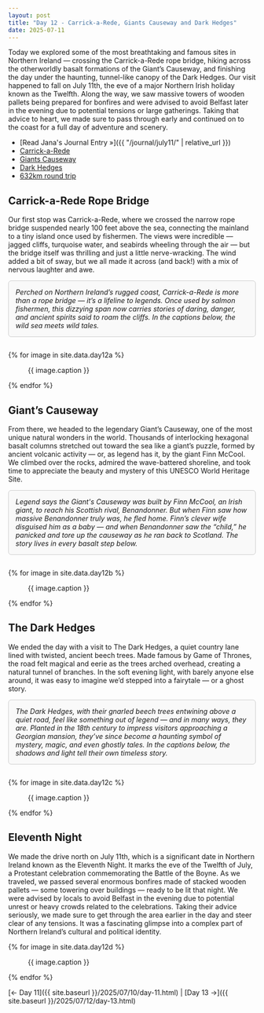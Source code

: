 ```yaml
---
layout: post
title: "Day 12 - Carrick-a-Rede, Giants Causeway and Dark Hedges"
date: 2025-07-11
---
```


Today we explored some of the most breathtaking and famous sites in Northern Ireland — crossing the Carrick-a-Rede rope bridge, hiking across the otherworldly basalt formations of the Giant’s Causeway, and finishing the day under the haunting, tunnel-like canopy of the Dark Hedges. Our visit happened to fall on July 11th, the eve of a major Northern Irish holiday known as the Twelfth. Along the way, we saw massive towers of wooden pallets being prepared for bonfires and were advised to avoid Belfast later in the evening due to potential tensions or large gatherings. Taking that advice to heart, we made sure to pass through early and continued on to the coast for a full day of adventure and scenery.

- [Read Jana's Journal Entry »]({{ "/journal/july11/" | relative_url }})
- [Carrick-a-Rede](https://www.nationaltrust.org.uk/visit/northern-ireland/carrick-a-rede)
- [Giants Causeway](https://www.nationaltrust.org.uk/visit/northern-ireland/giants-causeway)
- [Dark Hedges](https://www.theirishroadtrip.com/the-dark-hedges/)
- [632km round trip](https://www.google.com/maps/dir/Weir's+Bar+%26+Restaurant,+Multy,+Mullingar,+Co.+Westmeath,+N91+T9WY/Carrick-a-Rede+-+National+Trust,+Ballintoy,+Antrim,+Ballycastle,+UK/Giants+Causeway,+Bushmills,+UK/The+Dark+Hedges,+Bregagh+Road,+Stranocum,+Ballymoney,+UK/@54.367961,-7.979121,211314m/data=!3m1!1e3!4m26!4m25!1m5!1m1!1s0x485dc269aa52fa1b:0xf847b3467fe9ee47!2m2!1d-7.3907611!2d53.6246435!1m5!1m1!1s0x4861d356309deebf:0xfc877d7a7a17d382!2m2!1d-6.3324969!2d55.2395335!1m5!1m1!1s0x4860292db380b00b:0xb62c8c955cb00404!2m2!1d-6.5291667!2d55.2322222!1m5!1m1!1s0x48603291a0832537:0xafbab1b6ed2c5e61!2m2!1d-6.380822!2d55.1346929!3e0?entry=ttu&g_ep=EgoyMDI1MDcxMy4wIKXMDSoASAFQAw%3D%3D)

## Carrick-a-Rede Rope Bridge
Our first stop was Carrick-a-Rede, where we crossed the narrow rope bridge suspended nearly 100 feet above the sea, connecting the mainland to a tiny island once used by fishermen. The views were incredible — jagged cliffs, turquoise water, and seabirds wheeling through the air — but the bridge itself was thrilling and just a little nerve-wracking. The wind added a bit of sway, but we all made it across (and back!) with a mix of nervous laughter and awe.

<div style="border: 1px solid #ccc; padding: 1em; border-radius: 6px; background: #f9f9f9; margin-bottom: 2em;">
  <em>Perched on Northern Ireland’s rugged coast, Carrick-a-Rede is more than a rope bridge — it’s a lifeline to legends. Once used by salmon fishermen, this dizzying span now carries stories of daring, danger, and ancient spirits said to roam the cliffs. In the captions below, the wild sea meets wild tales.</em>
</div>

{% for image in site.data.day12a %}
<figure>
  <img src="{{ site.baseurl }}{{ image.src }}" alt="">
  <figcaption>{{ image.caption }}</figcaption>
</figure>
{% endfor %}

## Giant’s Causeway
From there, we headed to the legendary Giant’s Causeway, one of the most unique natural wonders in the world. Thousands of interlocking hexagonal basalt columns stretched out toward the sea like a giant’s puzzle, formed by ancient volcanic activity — or, as legend has it, by the giant Finn McCool. We climbed over the rocks, admired the wave-battered shoreline, and took time to appreciate the beauty and mystery of this UNESCO World Heritage Site.

<div style="border: 1px solid #ccc; padding: 1em; border-radius: 6px; background: #f9f9f9; margin-bottom: 2em;">
  <em>Legend says the Giant's Causeway was built by Finn McCool, an Irish giant, to reach his Scottish rival, Benandonner. But when Finn saw how massive Benandonner truly was, he fled home. Finn’s clever wife disguised him as a baby — and when Benandonner saw the “child,” he panicked and tore up the causeway as he ran back to Scotland. The story lives in every basalt step below.</em>
</div>

{% for image in site.data.day12b %}
<figure>
  <img src="{{ site.baseurl }}{{ image.src }}" alt="">
  <figcaption>{{ image.caption }}</figcaption>
</figure>
{% endfor %}

## The Dark Hedges
We ended the day with a visit to The Dark Hedges, a quiet country lane lined with twisted, ancient beech trees. Made famous by Game of Thrones, the road felt magical and eerie as the trees arched overhead, creating a natural tunnel of branches. In the soft evening light, with barely anyone else around, it was easy to imagine we’d stepped into a fairytale — or a ghost story.

<div style="border: 1px solid #ccc; padding: 1em; border-radius: 6px; background: #f9f9f9; margin-bottom: 2em;">
  <em>The Dark Hedges, with their gnarled beech trees entwining above a quiet road, feel like something out of legend — and in many ways, they are. Planted in the 18th century to impress visitors approaching a Georgian mansion, they’ve since become a haunting symbol of mystery, magic, and even ghostly tales. In the captions below, the shadows and light tell their own timeless story.</em>
</div>

{% for image in site.data.day12c %}
<figure>
  <img src="{{ site.baseurl }}{{ image.src }}" alt="">
  <figcaption>{{ image.caption }}</figcaption>
</figure>
{% endfor %}

## Eleventh Night
We made the drive north on July 11th, which is a significant date in Northern Ireland known as the Eleventh Night. It marks the eve of the Twelfth of July, a Protestant celebration commemorating the Battle of the Boyne. As we traveled, we passed several enormous bonfires made of stacked wooden pallets — some towering over buildings — ready to be lit that night. We were advised by locals to avoid Belfast in the evening due to potential unrest or heavy crowds related to the celebrations. Taking their advice seriously, we made sure to get through the area earlier in the day and steer clear of any tensions. It was a fascinating glimpse into a complex part of Northern Ireland’s cultural and political identity.

{% for image in site.data.day12d %}
<figure>
  <img src="{{ site.baseurl }}{{ image.src }}" alt="">
  <figcaption>{{ image.caption }}</figcaption>
</figure>
{% endfor %}

[← Day 11]({{ site.baseurl }}/2025/07/10/day-11.html) | [Day 13 →]({{ site.baseurl }}/2025/07/12/day-13.html)
